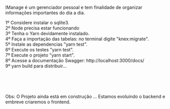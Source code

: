 
IManage é um gerenciador pessoal e tem finalidade de organizar informações importantes do dia a dia.

1º Considere instalar o sqlite3. <br>
2º Node precisa estar funcionando <br>
3º Tenha o Yarn devidamente instalado. <br>
4º Faça a importação das tabelas: no terminal digite "knex:migrate". <br>
5º Instale as dependencias "yarn test". <br>
6º Execute os testes "yarn test". <br>
7º Execute o projeto "yarn start". <br>
8º Acesse a documentação Swagger: http://localhost:3000/docs/ <br>
9º yarn build para distribuir... <br>

<br><br><br>

Obs: O Projeto ainda está em construção ... Estamos evoluindo o backend e embreve criaremos o frontend.


